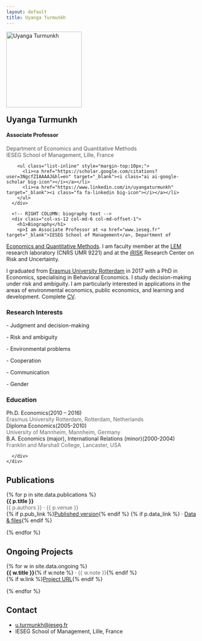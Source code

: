 ```yaml
---
layout: default
title: Uyanga Turmunkh
---
```


<!-- === ABOUT SECTION === -->
<section id="about" class="home-section">
  <div class="container">
    <div class="row">
      <!-- LEFT COLUMN: photo & info -->
      <div class="col-xs-12 col-md-5 text-center">
        <img src="{{ site.baseurl }}/assets/turmunkh_bright.png" alt="Uyanga Turmunkh" class="img-circle img-responsive center-block" style="width:200px; height:200px; object-fit:cover; margin-bottom:20px;">
        <h2 style="margin-top:0;">Uyanga Turmunkh</h2>
        <h4>Associate Professor</h4>
        <p style="color:#555;>
          <a href="[https://www.ieseg.fr/en/faculty/research-department/economics/](https://www.ieseg.fr/en/faculty-and-research/departments/economics-and-quantitative-methods/)" target="_blank">Department of Economics and Quantitative Methods</a><br>
          IESEG School of Management, Lille, France
        </p>

        <ul class="list-inline" style="margin-top:10px;">
          <li><a href="https://scholar.google.com/citations?user=3NgcfZIAAAAJ&hl=en" target="_blank"><i class="ai ai-google-scholar big-icon"></i></a></li>
          <li><a href="https://www.linkedin.com/in/uyangaturmunkh" target="_blank"><i class="fa fa-linkedin big-icon"></i></a></li>
        </ul>
      </div>

      <!-- RIGHT COLUMN: biography text -->
      <div class="col-xs-12 col-md-6 col-md-offset-1">
        <h1>Biography</h1>
        <p>I am Associate Professor at <a href="www.ieseg.fr" target="_blank">IESEG School of Management</a>, Department of
<a href="https://www.ieseg.fr/en/faculty-and-research/
departments/economics-and-quantitative-methods/" target="_blank">Economics and Quantitative Methods</a>. 
I am faculty member at the <a href="https://lem.univ-lille.fr/" target="_blank">LEM</a> research laboratory (CNRS UMR 9221) and at the <a href="https://
irisk.ieseg.fr/" target="_blank">iRISK</a> Research Center on Risk and Uncertainty.</p>
<p>I graduated from <a href="https://www.eur.nl/en/ese" target="_blank">Erasmus University Rotterdam</a> in 2017 with a
PhD in Economics, specialising in Behavioral Economics. I study decision-making under risk and
ambiguity. I am particularly interested in applications in the areas of environmental economics,
public economics, and learning and development. Complete <a href="{{ site.baseurl }}/assets/Turmunkh_CV.pdf" target="_blank">CV</a>.
        </p>
        <h3>Research Interests</h3>
        <p style="margin-top:10px;">- Judgment and decision-making</p>
        <p>- Risk and ambiguity</p>
        <p>- Environmental problems</p>
        <p>- Cooperation</p>
        <p>- Communication</p>
        <p>- Gender</p>
      <h3>Education</h3>
    <ul class="fa-ul" style="list-style: none; padding-left: 0; margin: 0;">
  <li>
    <!--<i class="fa-li fa fa-graduation-cap" style="color:#0070cc;"></i>-->
    <div class="description">
      <p class="course" style="margin:0;">Ph.D. Economics(2010 – 2016)</p>
      <p class="institution" style="margin:0; color:#666;">Erasmus University Rotterdam, Rotterdam, Netherlands</p>
    </div>
  </li>
  <li>
    <!--<i class="fa-li fa fa-graduation-cap" style="color:#0070cc;"></i>-->
    <div class="description">
      <p class="course" style="margin:0;">Diploma Economics(2005-2010)</p>
      <p class="institution" style="margin:0; color:#666;">University of Mannheim, Mannheim, Germany</p>
    </div>
  </li>
  <li>
    <!--<i class="fa-li fa fa-graduation-cap" style="color:#0070cc;"></i>-->
    <div class="description">
      <p class="course" style="margin:0;">B.A. Economics (major), International Relations (minor)(2000-2004)</p>
      <p class="institution" style="margin:0; color:#666;">Franklin and Marshall College, Lancaster, USA</p>
    </div>
  </li>
</ul>

      </div>
    </div>
  </div>
</section>

<!-- === PUBLICATIONS === -->
<section id="publications" class="home-section">
  <div class="container">
    <div class="row">
      <div class="col-xs-12">
        <h1>Publications</h1>
        <ul style="list-style:none; padding-left:0;">
          {% for p in site.data.publications %}
          <li style="margin-bottom:15px;">
            <strong>{{ p.title }}</strong><br>
            <span style="color:#666;">{{ p.authors }} · {{ p.venue }}</span><br>
            {% if p.pub_link %}<a href="{{ p.pub_link }}" target="_blank">Published version</a>{% endif %}
            {% if p.data_link %} · <a href="{{ p.data_link }}" target="_blank">Data & files</a>{% endif %}
          </li>
          {% endfor %}
        </ul>
      </div>
    </div>
  </div>
</section>

<!-- === ONGOING PROJECTS === -->
<section id="projects" class="home-section">
  <div class="container">
    <div class="row">
      <div class="col-xs-12">
        <h1>Ongoing Projects</h1>
        <ul style="list-style:none; padding-left:0;">
          {% for w in site.data.ongoing %}
          <li style="margin-bottom:15px;">
            <strong>{{ w.title }}</strong>{% if w.note %} · <span style="color:#666;">{{ w.note }}</span>{% endif %}<br>
            {% if w.link %}<a href="{{ w.link }}" target="_blank">Project URL</a>{% endif %}
          </li>
          {% endfor %}
        </ul>
      </div>
    </div>
  </div>
</section>

<!-- === CONTACT === -->
<section id="contact" class="home-section">
  <div class="container">
    <div class="row">
      <div class="col-xs-12 col-md-12">
        <h1>Contact</h1>
      </div>
      <div class="col-xs-12 col-md-12">
        <ul class="fa-ul" style="margin-left:0;">
          <li><i class="fa-li fa fa-envelope"></i> <a href="mailto:u.turmunkh@ieseg.fr">u.turmunkh@ieseg.fr</a></li>
          <li><i class="fa-li fa fa-map-marker"></i> IESEG School of Management, Lille, France</li>
        </ul>
      </div>
    </div>
  </div>
</section>
